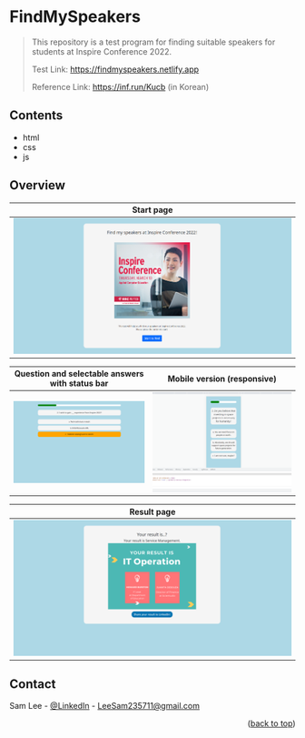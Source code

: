 # FindMySpeakers
> This repository is a test program for finding suitable speakers for students at Inspire Conference 2022. 
>
> Test Link: https://findmyspeakers.netlify.app
> 
> Reference Link: https://inf.run/Kucb (in Korean)
> 
## Contents
* html
* css
* js

## Overview
| Start page |  
|---------------------|
| ![](./image/start_page.png) |

| Question and selectable answers with status bar | Mobile version (responsive) |
|---------------------|---------------------|
|![](./image/content_page.png) |![](./image/responsive_page.png) |

| Result page |
|---------------------|
|![](./image/result_page.png) |

<!-- CONTACT -->
## Contact

Sam Lee - [@LinkedIn](https://www.linkedin.com/in/sam-lee-dev/) - LeeSam235711@gmail.com


<p align="right">(<a href="#top">back to top</a>)</p>
